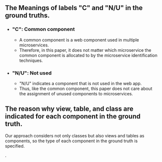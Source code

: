 ## The Meanings of labels "C" and "N/U" in the ground truths.
+ ### "C": Common component
    - A common component is a web component used in multiple microservices.
    - Therefore, in this paper, it does not matter which microservice the common component is allocated to by the microservice identification techniques.
+ ### "N/U": Not used
    - "N/U" indicates a component that is not used in the web app.
    - Thus, like the common component, this paper does not care about the assignment of unused components to microservices.

## The reason why view, table, and class are indicated for each component in the ground truth.
Our approach considers not only classes but also views and tables as components, so the type of each component in the ground truth is specified.







.
